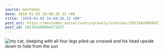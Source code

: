 ```yaml
---
source: mastodon
date: 2019-01-03 19:08:26.32 +00
title: "2019-01-03 19:08:26.32 +00"
post_uri: https://mastodon.social/users/gravely/statuses/101354209694371937
post_id: 101354209694371937
---
```




![my cat, sleeping with all four legs piled up crossed and his head upside down to hide from the sun ](/images/9662040.jpg)

